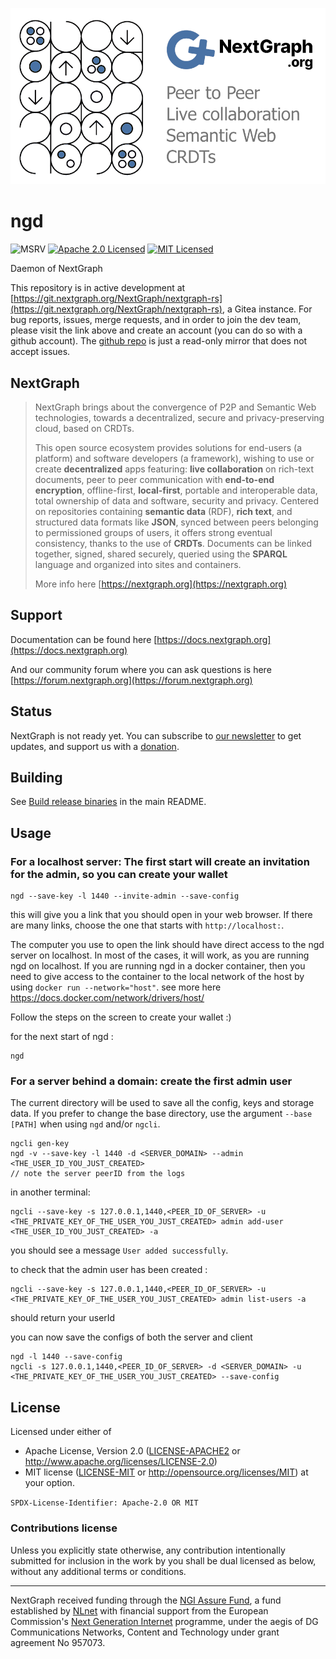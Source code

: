 <p align="center">
    <img src="../.github/header.png" alt="nextgraph-header" />
</p>

# ngd

![MSRV][rustc-image]
[![Apache 2.0 Licensed][license-image]][license-link]
[![MIT Licensed][license-image2]][license-link2]

Daemon of NextGraph

This repository is in active development at [https://git.nextgraph.org/NextGraph/nextgraph-rs](https://git.nextgraph.org/NextGraph/nextgraph-rs), a Gitea instance. For bug reports, issues, merge requests, and in order to join the dev team, please visit the link above and create an account (you can do so with a github account). The [github repo](https://github.com/nextgraph-org/nextgraph-rs) is just a read-only mirror that does not accept issues.

## NextGraph

> NextGraph brings about the convergence of P2P and Semantic Web technologies, towards a decentralized, secure and privacy-preserving cloud, based on CRDTs.
>
> This open source ecosystem provides solutions for end-users (a platform) and software developers (a framework), wishing to use or create **decentralized** apps featuring: **live collaboration** on rich-text documents, peer to peer communication with **end-to-end encryption**, offline-first, **local-first**, portable and interoperable data, total ownership of data and software, security and privacy. Centered on repositories containing **semantic data** (RDF), **rich text**, and structured data formats like **JSON**, synced between peers belonging to permissioned groups of users, it offers strong eventual consistency, thanks to the use of **CRDTs**. Documents can be linked together, signed, shared securely, queried using the **SPARQL** language and organized into sites and containers.
>
> More info here [https://nextgraph.org](https://nextgraph.org)

## Support

Documentation can be found here [https://docs.nextgraph.org](https://docs.nextgraph.org)

And our community forum where you can ask questions is here [https://forum.nextgraph.org](https://forum.nextgraph.org)

## Status

NextGraph is not ready yet. You can subscribe to [our newsletter](https://list.nextgraph.org/subscription/form) to get updates, and support us with a [donation](https://nextgraph.org/donate/).

## Building

See [Build release binaries](../README.md#build-release-binaries) in the main README.

## Usage

### For a localhost server: The first start will create an invitation for the admin, so you can create your wallet

```
ngd --save-key -l 1440 --invite-admin --save-config
```

this will give you a link that you should open in your web browser. If there are many links, choose the one that starts with `http://localhost:`.

The computer you use to open the link should have direct access to the ngd server on localhost. In most of the cases, it will work, as you are running ngd on localhost. If you are running ngd in a docker container, then you need to give access to the container to the local network of the host by using `docker run --network="host"`. see more here https://docs.docker.com/network/drivers/host/

Follow the steps on the screen to create your wallet :)

for the next start of ngd :

```
ngd
```

### For a server behind a domain: create the first admin user

The current directory will be used to save all the config, keys and storage data.
If you prefer to change the base directory, use the argument `--base [PATH]` when using `ngd` and/or `ngcli`.

```
ngcli gen-key
ngd -v --save-key -l 1440 -d <SERVER_DOMAIN> --admin <THE_USER_ID_YOU_JUST_CREATED>
// note the server peerID from the logs
```

in another terminal:

```
ngcli --save-key -s 127.0.0.1,1440,<PEER_ID_OF_SERVER> -u <THE_PRIVATE_KEY_OF_THE_USER_YOU_JUST_CREATED> admin add-user <THE_USER_ID_YOU_JUST_CREATED> -a
```

you should see a message `User added successfully`.

to check that the admin user has been created :

```
ngcli --save-key -s 127.0.0.1,1440,<PEER_ID_OF_SERVER> -u <THE_PRIVATE_KEY_OF_THE_USER_YOU_JUST_CREATED> admin list-users -a
```

should return your userId

you can now save the configs of both the server and client

```
ngd -l 1440 --save-config
ngcli -s 127.0.0.1,1440,<PEER_ID_OF_SERVER> -d <SERVER_DOMAIN> -u <THE_PRIVATE_KEY_OF_THE_USER_YOU_JUST_CREATED> --save-config
```

## License

Licensed under either of

- Apache License, Version 2.0 ([LICENSE-APACHE2](LICENSE-APACHE2) or http://www.apache.org/licenses/LICENSE-2.0)
- MIT license ([LICENSE-MIT](LICENSE-MIT) or http://opensource.org/licenses/MIT)
  at your option.

`SPDX-License-Identifier: Apache-2.0 OR MIT`

### Contributions license

Unless you explicitly state otherwise, any contribution intentionally submitted
for inclusion in the work by you shall be dual licensed as below, without any
additional terms or conditions.

---

NextGraph received funding through the [NGI Assure Fund](https://nlnet.nl/project/NextGraph/index.html), a fund established by [NLnet](https://nlnet.nl/) with financial support from the European Commission's [Next Generation Internet](https://ngi.eu/) programme, under the aegis of DG Communications Networks, Content and Technology under grant agreement No 957073.

[rustc-image]: https://img.shields.io/badge/rustc-1.64+-blue.svg
[license-image]: https://img.shields.io/badge/license-Apache2.0-blue.svg
[license-link]: https://git.nextgraph.org/NextGraph/nextgraph-rs/raw/branch/master/LICENSE-APACHE2
[license-image2]: https://img.shields.io/badge/license-MIT-blue.svg
[license-link2]: https://git.nextgraph.org/NextGraph/nextgraph-rs/src/branch/master/LICENSE-MIT

